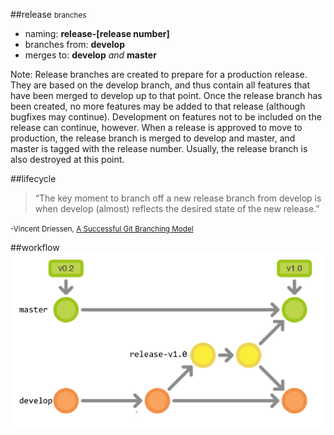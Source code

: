 ##release <small>branches</small>
* naming: <strong>release-[release number]</strong> <!-- .element: class="fragment roll-in" -->
* branches from: <strong>develop</strong> <!-- .element: class="fragment roll-in" -->
* merges to: <span><strong>develop</strong> <em>and</em> <strong>master</strong></span> <!-- .element: class="fragment roll-in" -->

Note: Release branches are created to prepare for a production release. They are based on the develop branch, and thus contain all features that have been merged to develop up to that point. Once the release branch has been created, no more features may be added to that release (although bugfixes may continue). Development on features not to be included on the release can continue, however. When a release is approved to move to production, the release branch is merged to develop and master, and master is tagged with the release number. Usually, the release branch is also destroyed at this point.



##lifecycle
>&ldquo;The key moment to branch off a new release branch from develop is when develop (almost) reflects the desired state of the new release.&rdquo;

<small>-Vincent Driessen, [A Successful Git Branching Model][nvie]</small>

[nvie]: http://nvie.com/posts/a-successful-git-branching-model/



##workflow
![Release branch workflow diagram][1] <!-- .element: class="noborder" -->

[1]: release-branch-workflow.png

